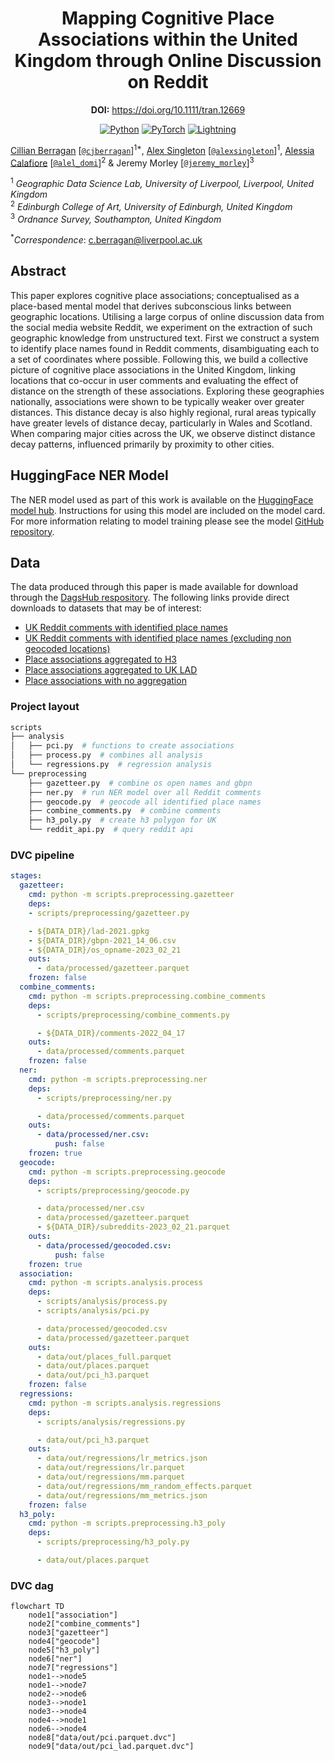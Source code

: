 <div align="center">

# Mapping Cognitive Place Associations within the United Kingdom through Online Discussion on Reddit

**DOI:** https://doi.org/10.1111/tran.12669

<a href="https://www.python.org"><img alt="Python" src="https://img.shields.io/badge/python%20-%2314354C.svg?&style=for-the-badge&logo=python&logoColor=white"/></a>
<a href="https://pytorch.org/"><img alt="PyTorch" src="https://img.shields.io/badge/PyTorch%20-%23EE4C2C.svg?&style=for-the-badge&logo=PyTorch&logoColor=white"/></a>
<a href="https://pytorchlightning.ai/"><img alt="Lightning" src="https://img.shields.io/badge/-Lightning-blueviolet?style=for-the-badge"></a>

</div>

<!--
<p align="center">
<a href="https://cjber.github.io/georelations/src">Documentation</a> •
<a href="todo">FigShare (soon)</a>
</p>
-->

[Cillian Berragan](https://www.liverpool.ac.uk/geographic-data-science/our-people/) \[[`@cjberragan`](http://twitter.com/cjberragan)\]<sup>1\*</sup>,
[Alex Singleton](https://www.liverpool.ac.uk/geographic-data-science/our-people/) \[[`@alexsingleton`](https://twitter.com/alexsingleton)\]<sup>1</sup>,
[Alessia Calafiore](https://www.eca.ed.ac.uk/profile/dr-alessia-calafiore) \[[`@alel_domi`](http://twitter.com/alel_domi)\]<sup>2</sup> &
Jeremy Morley \[[`@jeremy_morley`](http://twitter.com/meremy_morley)\]<sup>3</sup>

<sup>1</sup> _Geographic Data Science Lab, University of Liverpool, Liverpool, United Kingdom_  
<sup>2</sup> _Edinburgh College of Art, University of Edinburgh, United Kingdom_  
<sup>3</sup> _Ordnance Survey, Southampton, United Kingdom_

<sup>\*</sup>_Correspondence_: c.berragan@liverpool.ac.uk

## Abstract

This paper explores cognitive place associations; conceptualised as a place-based mental model that derives subconscious links between geographic locations. Utilising a large corpus of online discussion data from the social media website Reddit, we experiment on the extraction of such geographic knowledge from unstructured text. First we construct a system to identify place names found in Reddit comments, disambiguating each to a set of coordinates where possible. Following this, we build a collective picture of cognitive place associations in the United Kingdom, linking locations that co-occur in user comments and evaluating the effect of distance on the strength of these associations. Exploring these geographies nationally, associations were shown to be typically weaker over greater distances. This distance decay is also highly regional, rural areas typically have greater levels of distance decay, particularly in Wales and Scotland. When comparing major cities across the UK, we observe distinct distance decay patterns, influenced primarily by proximity to other cities.

## HuggingFace NER Model

The NER model used as part of this work is available on the [HuggingFace model hub](https://huggingface.co/cjber/reddit-ner-place_names). Instructions for using this model are included on the model card. For more information relating to model training please see the model [GitHub repository](https://github.com/cjber/reddit-model).

## Data

The data produced through this paper is made available for download through the [DagsHub respository](https://dagshub.com/cjber/reddit-connectivity). The following links provide direct downloads to datasets that may be of interest:

* [UK Reddit comments with identified place names](https://dagshub.com/cjber/reddit-connectivity/raw/52222d9ec58865abde56ccc238cf70204ce3e35a/data/out/places_full.parquet)
* [UK Reddit comments with identified place names (excluding non geocoded locations)](https://dagshub.com/cjber/reddit-connectivity/raw/52222d9ec58865abde56ccc238cf70204ce3e35a/data/out/places.parquet)
* [Place associations aggregated to H3](https://dagshub.com/cjber/reddit-connectivity/raw/52222d9ec58865abde56ccc238cf70204ce3e35a/data/out/pci_h3.parquet) 
* [Place associations aggregated to UK LAD](https://dagshub.com/cjber/reddit-connectivity/raw/52222d9ec58865abde56ccc238cf70204ce3e35a/data/out/pci_lad.parquet)
* [Place associations with no aggregation](https://dagshub.com/cjber/reddit-connectivity/raw/52222d9ec58865abde56ccc238cf70204ce3e35a/data/out/pci.parquet)


### Project layout

```bash
scripts
├── analysis
│   ├── pci.py  # functions to create associations
│   ├── process.py  # combines all analysis
│   └── regressions.py  # regression analysis
└── preprocessing
    ├── gazetteer.py  # combine os open names and gbpn
    ├── ner.py  # run NER model over all Reddit comments
    ├── geocode.py  # geocode all identified place names
    ├── combine_comments.py  # combine comments
    ├── h3_poly.py  # create h3 polygon for UK
    └── reddit_api.py  # query reddit api
```

### DVC pipeline

```yaml
stages:
  gazetteer:
    cmd: python -m scripts.preprocessing.gazetteer
    deps:
    - scripts/preprocessing/gazetteer.py

    - ${DATA_DIR}/lad-2021.gpkg
    - ${DATA_DIR}/gbpn-2021_14_06.csv
    - ${DATA_DIR}/os_opname-2023_02_21
    outs:
      - data/processed/gazetteer.parquet
    frozen: false
  combine_comments:
    cmd: python -m scripts.preprocessing.combine_comments
    deps:
      - scripts/preprocessing/combine_comments.py

      - ${DATA_DIR}/comments-2022_04_17
    outs:
      - data/processed/comments.parquet
    frozen: false
  ner:
    cmd: python -m scripts.preprocessing.ner
    deps:
      - scripts/preprocessing/ner.py

      - data/processed/comments.parquet
    outs:
      - data/processed/ner.csv:
          push: false
    frozen: true
  geocode:
    cmd: python -m scripts.preprocessing.geocode
    deps:
      - scripts/preprocessing/geocode.py

      - data/processed/ner.csv
      - data/processed/gazetteer.parquet
      - ${DATA_DIR}/subreddits-2023_02_21.parquet
    outs:
      - data/processed/geocoded.csv:
          push: false
    frozen: true
  association:
    cmd: python -m scripts.analysis.process
    deps:
      - scripts/analysis/process.py
      - scripts/analysis/pci.py

      - data/processed/geocoded.csv
      - data/processed/gazetteer.parquet
    outs:
      - data/out/places_full.parquet
      - data/out/places.parquet
      - data/out/pci_h3.parquet
    frozen: false
  regressions:
    cmd: python -m scripts.analysis.regressions
    deps:
      - scripts/analysis/regressions.py

      - data/out/pci_h3.parquet
    outs:
      - data/out/regressions/lr_metrics.json
      - data/out/regressions/lr.parquet
      - data/out/regressions/mm.parquet
      - data/out/regressions/mm_random_effects.parquet
      - data/out/regressions/mm_metrics.json
    frozen: false
  h3_poly:
    cmd: python -m scripts.preprocessing.h3_poly
    deps:
      - scripts/preprocessing/h3_poly.py

      - data/out/places.parquet
```

### DVC dag

```mermaid
flowchart TD
	node1["association"]
	node2["combine_comments"]
	node3["gazetteer"]
	node4["geocode"]
	node5["h3_poly"]
	node6["ner"]
	node7["regressions"]
	node1-->node5
	node1-->node7
	node2-->node6
	node3-->node1
	node3-->node4
	node4-->node1
	node6-->node4
	node8["data/out/pci.parquet.dvc"]
	node9["data/out/pci_lad.parquet.dvc"]
```
